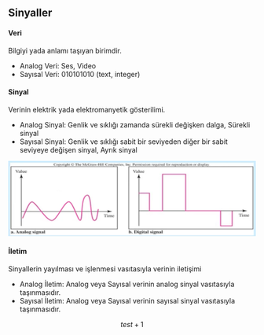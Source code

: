 Sinyaller
-----------

#### Veri
Bilgiyi yada anlamı taşıyan birimdir. 
* Analog Veri: Ses, Video
* Sayısal Veri: 010101010 (text, integer)

#### Sinyal
Verinin elektrik yada elektromanyetik gösterilimi.
* Analog Sinyal: Genlik ve sıklığı zamanda sürekli değişken dalga, Sürekli sinyal
* Sayısal Sinyal: Genlik ve sıklığı sabit bir seviyeden diğer bir sabit seviyeye değişen sinyal, Ayrık sinyal

![](analog-digital-signal.png)

#### İletim
Sinyallerin yayılması ve işlenmesi vasıtasıyla verinin iletişimi
* Analog İletim: Analog veya Sayısal verinin analog sinyal vasıtasıyla taşınmasıdır.
* Sayısal İletim: Analog veya Sayısal verinin sayısal sinyal vasıtasıyla taşınmasıdır.

$$test+1 $$